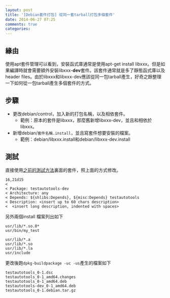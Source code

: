 ```yaml
---
layout: post
title: '[Debian套件打包] 從同一套tarball打包多個套件'
date: 2014-06-27 07:25
comments: true
categories: 
---
```

## 緣由
使用apt套件管理可以看到，安裝函式庫通常是使用apt-get install libxxx。但是如果編譯時就會需要額外安裝libxxx-**dev**套件。該套件通常就是多了靜態函式庫以及header files。由於libxxx和libxxx-dev應該從同一包tarball產生，好奇之餘整理一下如何從一包tarball產生多個套件的方式。

## 步驟

* 更改debian/control，加入新的打包名稱，以及相依套件。
	* 範例：原本的套件是libxxx，那麼舊新增libxxx-dev，並且和相依於libxxx。
* 新增debian/`套件名稱.install`，並且寫套件想要安裝的檔案。
	* 範例：debian/libxxx.install和debian/libxxx-dev.install

## 測試
直接使用[之前的測試方法](http://wen00072-blog.logdown.com/posts/201844-package-deb-packages-loose-style)裏面的套件，照上面的方式修改。

```text debian/control新增testautotools-dev套件
16,21d15
< 
< Package: testautotools-dev
< Architecture: any
< Depends: ${shlibs:Depends}, ${misc:Depends} testautotools
< Description: <insert up to 60 chars description>
<  <insert long description, indented with spaces>
```

另外兩個install 檔案列出如下
```text debian/testautotools.install
usr/lib/*.so.0*
usr/bin/my_test
```

```text debian/testautotools-dev.install
usr/lib/*.a
usr/lib/*.so
usr/lib/*.la
usr/include
```

更改後跑`dpkg-buildpackage -uc -us`產生的檔案如下

```text 產生的檔案列表
testautotools_0-1.dsc
testautotools_0-1_amd64.changes  
testautotools_0-1_amd64.deb      
testautotools-dev_0-1_amd64.deb
testautotools_0-1.debian.tar.gz
```
